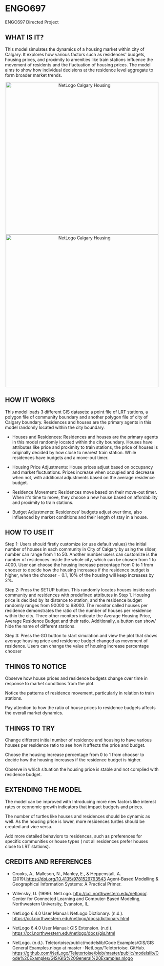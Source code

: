 # ENGO697
ENGO697 Directed Project

## WHAT IS IT?

This model simulates the dynamics of a housing market within city of Calgary. It explores how various factors such as residences' budgets, housing prices, and proximity to amenities like train stations influence the movement of residents and the fluctuation of housing prices. The model aims to show how individual decisions at the residence level aggregate to form broader market trends.

<div align="center">
  <img style="width:500px;" src="screenshoot1.png" alt="NetLogo Calgary Housing">
</div>
<div align="center">
  <img style="width:500px;" src="screenshoot2.png" alt="NetLogo Calgary Housing">
</div>

## HOW IT WORKS

This model loads 3 different GIS datasets: a point file of LRT stations, a polygon file of community boundary and another polygon file of city of Calgary boundary. Residences and houses are the primary agents in this model randomly located within the city boundary.  

* Houses and Residences: Residences and houses are the primary agents in this model randomly located within the city boundary. Houses have attributes like price and proximity to train stations, the price of houses is originally decided by how close to nearest train station. While residences have budgets and a move-out timer. 

* Housing Price Adjustments: House prices adjust based on occupancy and market fluctuations. Prices increase when occupied and decrease when not, with additional adjustments based on the average residence budget. 

* Residence Movement: Residences move based on their move-out timer. When it's time to move, they choose a new house based on affordability and proximity to train stations. 

* Budget Adjustments: Residences' budgets adjust over time, also influenced by market conditions and their length of stay in a house. 

## HOW TO USE IT

Step 1: Users should firstly customize (or use default values) the initial number of houses in each community in City of Calgary by using the slider, number can range from 1 to 50. Another number users can customize is the number of residences inside the whole city, which can be chosen from 1 to 4000. User can choose the housing increase percentage from 0 to 1 from chooser to decide how the housing increases if the residence budget is higher, when the chooser = 0.1, 10% of the housing will keep increases by 2%. 

  

Step 2: Press the SETUP button. This randomly locates houses inside each community and residences with predefined attributes in Step 1. Housing price is decided by its distance to station, and the residence budget randomly ranges from 90000 to 98000. The monitor called houses per residence demonstrates the ratio of the number of houses per residence within the city.  Three other monitors indicate the Average Housing Price, Average Residence Budget and their ratio. Additionally, a button can show/ hide the name of different stations. 


Step 3: Press the GO button to start simulation and view the plot that shows average housing price and residence budget changed as movement of residence. Users can change the value of housing increase percentage chooser 



## THINGS TO NOTICE

Observe how house prices and residence budgets change over time in response to market conditions from the plot. 

Notice the patterns of residence movement, particularly in relation to train stations. 

Pay attention to how the ratio of house prices to residence budgets affects the overall market dynamics. 

## THINGS TO TRY

Change different initial number of residence and housing to have various houses per residence ratio to see how it affects the price and budget. 

Choose the housing increase percentage from 0 to 1 from chooser to decide how the housing increases if the residence budget is higher.

Observe in which situation the housing price is stable and not complied with residence budget. 

## EXTENDING THE MODEL

The model can be improved with Introducing more new factors like interest rates or economic growth indicators that impact budgets and prices. 

The number of turtles like houses and residences should be dynamic as well. As the housing price is lower, more residences turtles should be created and vice versa.  

Add more detailed behaviors to residences, such as preferences for specific communities or house types ( not all residences prefer houses close to LRT stations). 


## CREDITS AND REFERENCES

* Crooks, A., Malleson, N., Manley, E., & Heppenstall, A. (2019).https://doi.org/10.4135/9781529793543 Agent-Based Modelling & Geographical Information Systems: A Practical Primer. 

* Wilensky, U. (1999). NetLogo. http://ccl.northwestern.edu/netlogo/. Center for Connected Learning and Computer-Based Modeling, Northwestern University, Evanston, IL.

* NetLogo 6.4.0 User Manual: NetLogo Dictionary. (n.d.). https://ccl.northwestern.edu/netlogo/docs/dictionary.html

* NetLogo 6.4.0 User Manual: GIS Extension. (n.d.). https://ccl.northwestern.edu/netlogo/docs/gis.html

* NetLogo. (n.d.). Teletortoise/public/modelslib/Code Examples/GIS/GIS General Examples.nlogo at master · NetLogo/Teletortoise. GitHub. https://github.com/NetLogo/Teletortoise/blob/master/public/modelslib/Code%20Examples/GIS/GIS%20General%20Examples.nlogo
